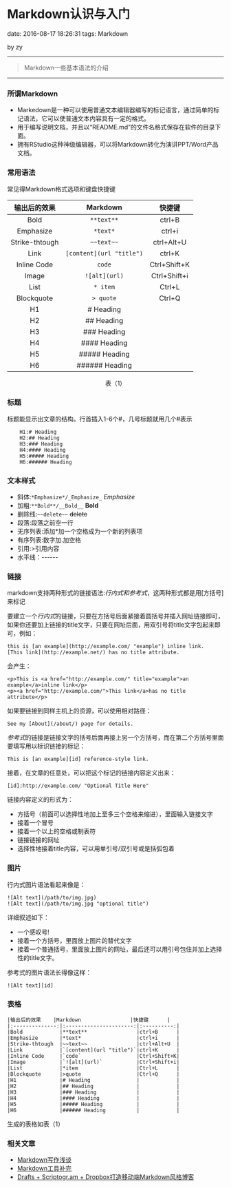 # Markdown认识与入门
date: 2016-08-17 18:26:31
tags: Markdown

by zy

------

>Markdown一些基本语法的介绍

------

### 所谓Markdown

* Markedown是一种可以使用普通文本编辑器编写的标记语言，通过简单的标记语法，它可以使普通文本内容具有一定的格式。
* 用于编写说明文档，并且以“README.md”的文件名格式保存在软件的目录下面。
* 拥有RStudio这种神级编辑器，可以将Markdown转化为演讲PPT/Word产品文档。

### 常用语法

常见得Markdown格式选项和键盘快捷键

|输出后的效果    |Markdown                |快捷键      |
|:--------------:|:----------------------:|:----------:|
|Bold            |`**text**`              |ctrl+B      |
|Emphasize       |`*text*`                  |ctrl+i      |
|Strike-thtough  |`~~text~~`                |ctrl+Alt+U  |
|Link            |`[content](url "title")`|ctrl+K      |
|Inline Code     |`code`                  |Ctrl+Shift+K|
|Image           |`![alt](url)`           |Ctrl+Shift+i|
|List            |`* item`                   |Ctrl+L      |
|Blockquote      |`> quote`                 |Ctrl+Q      |
|H1              |# Heading                |            |
|H2              |## Heading               |            |
|H3              |### Heading              |            |
|H4              |#### Heading             |            |
|H5              |##### Heading            |            |
|H6              |###### Heading           |            ||
<p style="text-align:center;">表（1）</p>

### 标题
标题能显示出文章的结构。行首插入1-6个#，几号标题就用几个#表示
```
	H1:# Heading      
	H2:## Heading      
	H3:### Heading     
	H4:#### Heading   
	H5:##### Heading    
	H6:###### Heading
```

### 文本样式
* 斜体:`*Emphasize*/_Emphasize_`    _Emphasize_
* 加粗:`**Bold**/__Bold__`    __Bold__
* 删除线:`~~delete~~` ~~delete~~
* 段落:段落之前空一行
* 无序列表:添加\*加一个空格成为一个新的列表项
* 有序列表:数字加.加空格
* 引用:\>引用内容
* 水平线：------

### 链接

markdown支持两种形式的链接语法:*行内式和参考式*，这两种形式都是用[方括号]来标记

要建立一个*行内式*的链接，只要在方括号后面紧接着圆括号并插入网址链接即可，如果你还要加上链接的title文字，只要在网址后面，用双引号将title文字包起来即可，例如：

	this is [an example](http://example.com/ "example") inline link.
	[This link](http://example.net/) has no title attribute.

会产生：

	<p>This is <a href="http://example.com/" title="example">an example</a>inline link</p>
	<p><a href="http://example.com/">This link</a>has no title attribute</p>

如果要链接到同样主机上的资源，可以使用相对路径：

	See my [About](/about/) page for details.

*参考式*的链接是链接文字的括号后面再接上另一个方括号，而在第二个方括号里面要填写用以标识链接的标记：

	This is [an example][id] reference-style link.

接着，在文章的任意处，可以把这个标记的链接内容定义出来：

	[id]:http://example.com/ "Optional Title Here"

链接内容定义的形式为：
* 方括号（前面可以选择性地加上至多三个空格来缩进），里面输入链接文字
* 接着一个冒号
* 接着一个以上的空格或制表符
* 链接链接的网址
* 选择性地接着title内容，可以用单引号/双引号或是括弧包着

### 图片

行内式图片语法看起来像是：

	![Alt text](/path/to/img.jpg)
	![Alt text](/path/to/img.jpg "optional title")

详细叙述如下：
* 一个感叹号!
* 接着一个方括号，里面放上图片的替代文字
* 接着一个普通括号，里面放上图片的网址，最后还可以用引号包住并加上选择性的title文字。

参考式的图片语法长得像这样：

	![Alt text][id]

### 表格

	|输出后的效果    |Markdown                |快捷键      |
	|:--------------:|:----------------------:|:----------:|
	|Bold            |**text**                |ctrl+B      |
	|Emphasize       |*text*                  |ctrl+i      |
	|Strike-thtough  |~~text~~                |ctrl+Alt+U  |
	|Link            |`[content](url "title")`|ctrl+K      |
	|Inline Code     |`code`                  |Ctrl+Shift+K|
	|Image           |`![alt](url)`           |Ctrl+Shift+i|
	|List            |*item                   |Ctrl+L      |
	|Blockquote      |>quote                  |Ctrl+Q      |
	|H1              |# Heading               |            |
	|H2              |## Heading              |            |
	|H3              |### Heading             |            |
	|H4              |#### Heading            |            |
	|H5              |##### Heading           |            |
	|H6              |###### Heading          |            |


生成的表格如表（1）

### 相关文章

* [Markdown写作浅谈](http://www.yangzhiping.com/tech/r-markdown-knitr.html)
* [Markdown工具补完](http://www.appinn.com/markdown-tools/)
* [Drafts + Scriptogr.am + Dropbox打造移动端Markdown风格博客](http://jianshu.io/p/63HYZ6)

